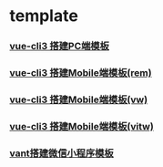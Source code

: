 # template

### [vue-cli3 搭建PC端模板](./pc/README.md)

### [vue-cli3 搭建Mobile端模板(rem)](./mobile/README.md)

### [vue-cli3 搭建Mobile端模板(vw)](./mobile-vw/README.md)

### [vue-cli3 搭建Mobile端模板(vitw)](./vite-vue-m/README.md)

### [vant搭建微信小程序模板](./wechat/README.md)